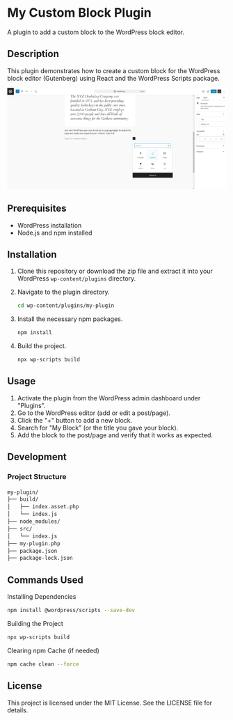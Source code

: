 # My Custom Block Plugin

A plugin to add a custom block to the WordPress block editor.

## Description

This plugin demonstrates how to create a custom block for the WordPress block editor (Gutenberg) using React and the WordPress Scripts package.

![Custom Block Plugin](./custom-block-plugin.png)

## Prerequisites

- WordPress installation
- Node.js and npm installed

## Installation

1. Clone this repository or download the zip file and extract it into your WordPress `wp-content/plugins` directory.

2. Navigate to the plugin directory.

   ```bash
   cd wp-content/plugins/my-plugin
   ```

3. Install the necessary npm packages.
    ```bash
    npm install
    ```

4. Build the project.
    ```bash
    npx wp-scripts build
    ```

## Usage
1. Activate the plugin from the WordPress admin dashboard under "Plugins".
2. Go to the WordPress editor (add or edit a post/page).
3. Click the "+" button to add a new block.
4. Search for "My Block" (or the title you gave your block).
5. Add the block to the post/page and verify that it works as expected.

## Development
### Project Structure
```txt
my-plugin/
├── build/
│   ├── index.asset.php
│   └── index.js
├── node_modules/
├── src/
│   └── index.js
├── my-plugin.php
├── package.json
├── package-lock.json
```

## Commands Used
Installing Dependencies
```bash
npm install @wordpress/scripts --save-dev
```
Building the Project
```bash
npx wp-scripts build
```
Clearing npm Cache (if needed)
```bash
npm cache clean --force
```

## License
This project is licensed under the MIT License. See the LICENSE file for details.